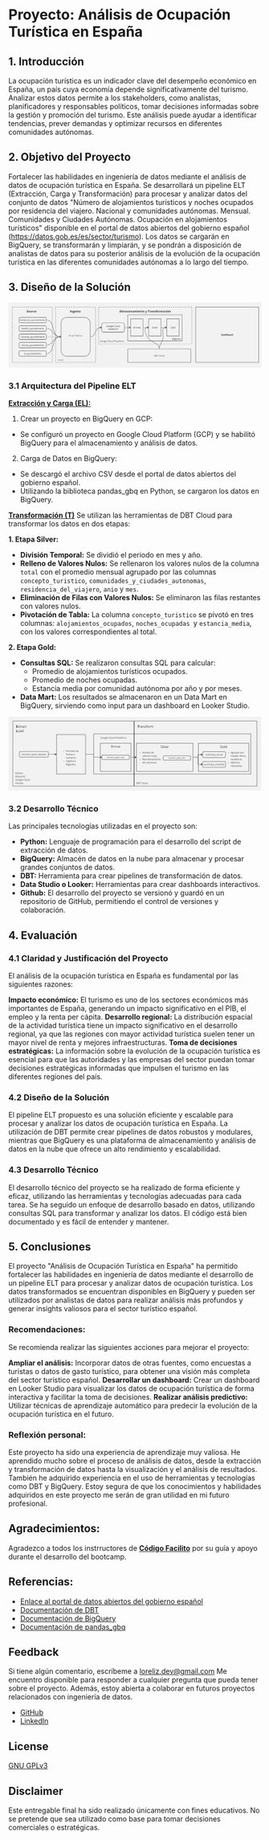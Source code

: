 # **Proyecto: Análisis de Ocupación Turística en España**

## **1. Introducción**

La ocupación turística es un indicador clave del desempeño económico en España, un país cuya economía depende significativamente del turismo. Analizar estos datos permite a los stakeholders, como analistas, planificadores y responsables políticos, tomar decisiones informadas sobre la gestión y promoción del turismo. Este análisis puede ayudar a identificar tendencias, prever demandas y optimizar recursos en diferentes comunidades autónomas.

## **2. Objetivo del Proyecto**

Fortalecer las habilidades en ingeniería de datos mediante el análisis de datos de ocupación turística en España. Se desarrollará un pipeline ELT (Extracción, Carga y Transformación) para procesar y analizar datos del conjunto de datos "Número de alojamientos turísticos y noches ocupados por residencia del viajero. Nacional y comunidades autónomas. Mensual. Comunidades y Ciudades Autónomas. Ocupación en alojamientos turísticos" disponible en el portal de datos abiertos del gobierno español (https://datos.gob.es/es/sector/turismo). Los datos se cargarán en BigQuery, se transformarán y limpiarán, y se pondrán a disposición de analistas de datos para su posterior análisis de la evolución de la ocupación turística en las diferentes comunidades autónomas a lo largo del tiempo.

## **3. Diseño de la Solución**
[![Pipeline ELT](/assets/Arq_Proyecto_Turismo_ESP.jpg)](/assets/Arq_Proyecto_Turismo_ESP.jpg)

### **3.1 Arquitectura del Pipeline ELT**

[**Extracción y Carga (EL):**](project_tourism_spain_EL.py)
1. Crear un proyecto en BigQuery en GCP:
- Se configuró un proyecto en Google Cloud Platform (GCP) y se habilitó BigQuery para el almacenamiento y análisis de datos.
2. Carga de Datos en BigQuery:
- Se descargó el archivo CSV desde el portal de datos abiertos del gobierno español.
- Utilizando la biblioteca pandas_gbq en Python, se cargaron los datos en BigQuery.

[**Transformación (T)**](DBT/models)
Se utilizan las herramientas de DBT Cloud para transformar los datos en dos etapas:

**1. Etapa Silver:**

- **División Temporal:** Se dividió el periodo en mes y año.
- **Relleno de Valores Nulos:** Se rellenaron los valores nulos de la columna `total` con el promedio mensual agrupado por las columnas `concepto_turistico`, `comunidades_y_ciudades_autonomas`, `residencia_del_viajero`, `anio` y `mes`.
- **Eliminación de Filas con Valores Nulos:** Se eliminaron las filas restantes con valores nulos.
- **Pivotación de Tabla:** La columna `concepto_turistico` se pivotó en tres columnas: `alojamientos_ocupados`, `noches_ocupadas `y `estancia_media`, con los valores correspondientes al total.

**2. Etapa Gold:**

- **Consultas SQL:** Se realizaron consultas SQL para calcular:
    - Promedio de alojamientos turísticos ocupados.
    - Promedio de noches ocupadas.
    - Estancia media por comunidad autónoma por año y por meses.
- **Data Mart:** Los resultados se almacenaron en un Data Mart en BigQuery, sirviendo como input para un dashboard en Looker Studio.

![image](assets/Arq_Proyecto_Turismo_ESP(1).jpg)

### **3.2 Desarrollo Técnico**

Las principales tecnologías utilizadas en el proyecto son:

- **Python:** Lenguaje de programación para el desarrollo del script de extracción de datos.
- **BigQuery:** Almacén de datos en la nube para almacenar y procesar grandes conjuntos de datos.
- **DBT:** Herramienta para crear pipelines de transformación de datos.
- **Data Studio o Looker:** Herramientas para crear dashboards interactivos.
- **Github:** El desarrollo del proyecto se versionó y guardó en un repositorio de GitHub, permitiendo el control de versiones y colaboración.

## **4. Evaluación**

### **4.1 Claridad y Justificación del Proyecto**

El análisis de la ocupación turística en España es fundamental por las siguientes razones:

**Impacto económico:** El turismo es uno de los sectores económicos más importantes de España, generando un impacto significativo en el PIB, el empleo y la renta per cápita.
**Desarrollo regional:** La distribución espacial de la actividad turística tiene un impacto significativo en el desarrollo regional, ya que las regiones con mayor actividad turística suelen tener un mayor nivel de renta y mejores infraestructuras.
**Toma de decisiones estratégicas:** La información sobre la evolución de la ocupación turística es esencial para que las autoridades y las empresas del sector puedan tomar decisiones estratégicas informadas que impulsen el turismo en las diferentes regiones del país.

### **4.2 Diseño de la Solución**

El pipeline ELT propuesto es una solución eficiente y escalable para procesar y analizar los datos de ocupación turística en España. La utilización de DBT permite crear pipelines de datos robustos y modulares, mientras que BigQuery es una plataforma de almacenamiento y análisis de datos en la nube que ofrece un alto rendimiento y escalabilidad.

### **4.3 Desarrollo Técnico**

El desarrollo técnico del proyecto se ha realizado de forma eficiente y eficaz, utilizando las herramientas y tecnologías adecuadas para cada tarea. Se ha seguido un enfoque de desarrollo basado en datos, utilizando consultas SQL para transformar y analizar los datos. El código está bien documentado y es fácil de entender y mantener.

## **5. Conclusiones**

El proyecto "Análisis de Ocupación Turística en España" ha permitido fortalecer las habilidades en ingeniería de datos mediante el desarrollo de un pipeline ELT para procesar y analizar datos de ocupación turística. Los datos transformados se encuentran disponibles en BigQuery y pueden ser utilizados por analistas de datos para realizar análisis más profundos y generar insights valiosos para el sector turístico español.

### **Recomendaciones:**

Se recomienda realizar las siguientes acciones para mejorar el proyecto:

**Ampliar el análisis:** Incorporar datos de otras fuentes, como encuestas a turistas o datos de gasto turístico, para obtener una visión más completa del sector turístico español.
**Desarrollar un dashboard:** Crear un dashboard en Looker Studio para visualizar los datos de ocupación turística de forma interactiva y facilitar la toma de decisiones.
**Realizar análisis predictivo:** Utilizar técnicas de aprendizaje automático para predecir la evolución de la ocupación turística en el futuro.

### **Reflexión personal:**

Este proyecto ha sido una experiencia de aprendizaje muy valiosa. He aprendido mucho sobre el proceso de análisis de datos, desde la extracción y transformación de datos hasta la visualización y el análisis de resultados. También he adquirido experiencia en el uso de herramientas y tecnologías como DBT y BigQuery. Estoy segura de que los conocimientos y habilidades adquiridos en este proyecto me serán de gran utilidad en mi futuro profesional.

## **Agradecimientos:**

Agradezco a todos los instrructores de [**Código Facilito**](https://codigofacilito.com/) por su guía y apoyo durante el desarrollo del bootcamp.

## **Referencias:**

- [Enlace al portal de datos abiertos del gobierno español](https://datos.gob.es/es/sector/turismo)
- [Documentación de DBT](https://www.getdbt.com/dbt-labs/about-us)
- [Documentación de BigQuery](https://cloud.google.com/bigquery)
- [Documentación de pandas_gbq](https://pandas-gbq.readthedocs.io/en/latest/)

## Feedback

Si tiene algún comentario, escríbeme a loreliz.dev@gmail.com
Me encuentro disponible para responder a cualquier pregunta que pueda tener sobre el proyecto. Además, estoy abierta a colaborar en futuros proyectos relacionados con ingeniería de datos.

* [GitHub](https://github.com/LorelizDev)
* [LinkedIn](https://github.com/LorelizDev](https://www.linkedin.com/in/silvia-lorena-acosta-ortiz/))

## License

[GNU GPLv3](https://choosealicense.com/licenses/gpl-3.0/)

## **Disclaimer**

Este entregable final ha sido realizado únicamente con fines educativos. No se pretende que sea utilizado como base para tomar decisiones comerciales o estratégicas.
